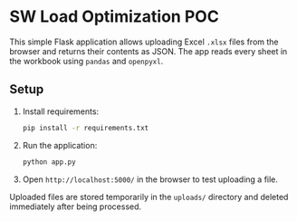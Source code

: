 # SW Load Optimization POC

This simple Flask application allows uploading Excel `.xlsx` files from the browser and returns their contents as JSON. The app reads every sheet in the workbook using `pandas` and `openpyxl`.

## Setup

1. Install requirements:
   ```bash
   pip install -r requirements.txt
   ```
2. Run the application:
   ```bash
   python app.py
   ```
3. Open `http://localhost:5000/` in the browser to test uploading a file.

Uploaded files are stored temporarily in the `uploads/` directory and deleted immediately after being processed.
